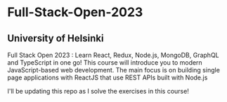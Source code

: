 # Full-Stack-Open-2023

## University of Helsinki

Full Stack Open 2023 : Learn React, Redux, Node.js, MongoDB, GraphQL and TypeScript in one go! This course will introduce you to modern JavaScript-based web development. The main focus is on building single page applications with ReactJS that use REST APIs built with Node.js

I'll be updating this repo as I solve the exercises in this course!

